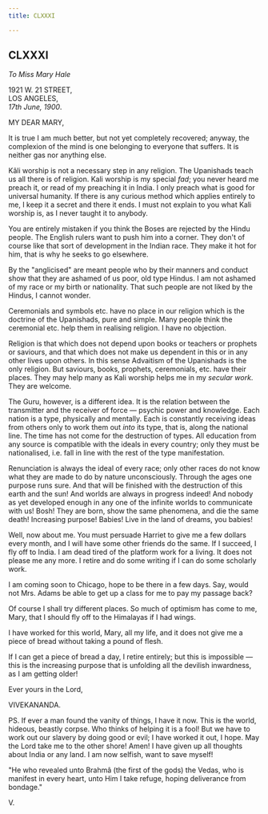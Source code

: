 ```yaml
---
title: CLXXXI

---
```





  

  


## CLXXXI

*To Miss Mary Hale*

1921 W. 21 STREET,  
LOS ANGELES,  
*17th June, 1900*.

MY DEAR MARY,

It is true I am much better, but not yet completely recovered; anyway,
the complexion of the mind is one belonging to everyone that suffers. It
is neither gas nor anything else.

Kâli worship is not a necessary step in any religion. The Upanishads
teach us all there is of religion. Kali worship is my special *fad*; you
never heard me preach it, or read of my preaching it in India. I only
preach what is good for universal humanity. If there is any curious
method which applies entirely to me, I keep it a secret and there it
ends. I must not explain to you what Kali worship is, as I never taught
it to anybody.

You are entirely mistaken if you think the Boses are rejected by the
Hindu people. The English rulers want to push him into a corner. They
don't of course like that sort of development in the Indian race. They
make it hot for him, that is why he seeks to go elsewhere.

By the "anglicised" are meant people who by their manners and conduct
show that they are ashamed of us poor, old type Hindus. I am not ashamed
of my race or my birth or nationality. That such people are not liked by
the Hindus, I cannot wonder.

Ceremonials and symbols etc. have no place in our religion which is the
doctrine of the Upanishads, pure and simple. Many people think the
ceremonial etc. help them in realising religion. I have no objection.

Religion is that which does not depend upon books or teachers or
prophets or saviours, and that which does not make us dependent in this
or in any other lives upon others. In this sense Advaitism of the
Upanishads is the only religion. But saviours, books, prophets,
ceremonials, etc. have their places. They may help many as Kali worship
helps me in my *secular work*. They are welcome.

The Guru, however, is a different idea. It is the relation between the
transmitter and the receiver of force — psychic power and knowledge.
Each nation is a type, physically and mentally. Each is constantly
receiving ideas from others only to work them out *into* its type, that
is, along the national line. The time has not come for the destruction
of types. All education from any source is compatible with the ideals in
every country; only they must be nationalised, i.e. fall in line with
the rest of the type manifestation.

Renunciation is always the ideal of every race; only other races do not
know what they are made to do by nature unconsciously. Through the ages
one purpose runs sure. And that will be finished with the destruction of
this earth and the sun! And worlds are always in progress indeed! And
nobody as yet developed enough in any one of the infinite worlds to
communicate with us! Bosh! They are born, show the same phenomena, and
die the same death! Increasing purpose! Babies! Live in the land of
dreams, you babies!

Well, now about me. You must persuade Harriet to give me a few dollars
every month, and I will have some other friends do the same. If I
succeed, I fly off to India. I am dead tired of the platform work for a
living. It does not please me any more. I retire and do some writing if
I can do some scholarly work.

I am coming soon to Chicago, hope to be there in a few days. Say, would
not Mrs. Adams be able to get up a class for me to pay my passage back?

Of course I shall try different places. So much of optimism has come to
me, Mary, that I should fly off to the Himalayas if I had wings.

I have worked for this world, Mary, all my life, and it does not give me
a piece of bread without taking a pound of flesh.

If I can get a piece of bread a day, I retire entirely; but this is
impossible — this is the increasing purpose that is unfolding all the
devilish inwardness, as I am getting older!

Ever yours in the Lord,

VIVEKANANDA.

PS. If ever a man found the vanity of things, I have it now. This is the
world, hideous, beastly corpse. Who thinks of helping it is a fool! But
we have to work out our slavery by doing good or evil; I have worked it
out, I hope. May the Lord take me to the other shore! Amen! I have given
up all thoughts about India or any land. I am now selfish, want to save
myself!

"He who revealed unto Brahmâ (the first of the gods) the Vedas, who is
manifest in every heart, unto Him I take refuge, hoping deliverance from
bondage."

V.


